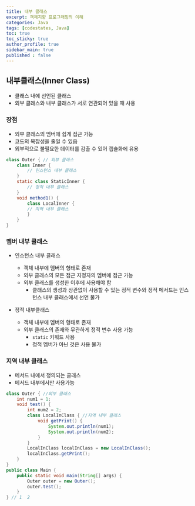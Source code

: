 ```yaml
---
title: 내부 클래스
excerpt: 객체지향 프로그래밍의 이해
categories: Java
tags: [codestates, Java]
toc: true
toc_sticky: true
author_profile: true
sidebar_main: true
published : false
---
```


## 내부클래스(Inner Class)
- 클래스 내에 선언된 클래스
- 외부 클래스와 내부 클래스가 서로 연관되어 있을 때 사용

### 장점
- 외부 클래스의 멤버에 쉽게 접근 가능
- 코드의 복잡성을 줄일 수 있음
- 외부적으로 불필요한 데이터를 감출 수 있어 캡슐화에 유용


```java
class Outer { // 외부 클래스
	class Inner {
		// 인스턴스 내부 클래스	
	}
	static class StaticInner {
		// 정적 내부 클래스
	}
	void method1() {
		class LocalInner {
		// 지역 내부 클래스
		}
	}
} 
```

### 멤버 내부 클래스
- 인스턴스 내부 클래스 
  - 객체 내부에 멤버의 형태로 존재
  - 외부 클래스의 모든 접근 지정자의 멤버에 접근 가능
  - 외부 클래스를 생성한 이후에 사용해야 함
    - 클래스의 생성과 상관없이 사용할 수 있는 정적 변수와 정적 메서드는 인스턴스 내부 클래스에서 선언 불가

- 정적 내부클래스
  - 객체 내부에 멤버의 형태로 존재
  - 외부 클래스의 존재와 무관하게 정적 변수 사용 가능
    - ```static``` 키워드 사용
    - 정적 멤버가 아닌 것은 사용 불가

### 지역 내부 클래스
- 메서드 내에서 정의되는 클래스
- 메서드 내부에서만 사용가능

```java
class Outer { //외부 클래스
    int num1 = 1;
    void test() {
        int num2 = 2;
        class LocalInClass { //지역 내부 클래스
            void getPrint() {
                System.out.println(num1);
                System.out.println(num2);
            }
        }
        LocalInClass localInClass = new LocalInClass();
        localInClass.getPrint();
    }
}
public class Main {
    public static void main(String[] args) {
        Outer outer = new Outer();
        outer.test();
    }
} // 1  2
```